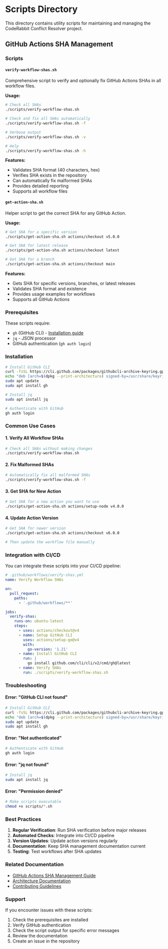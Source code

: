 # Scripts Directory

This directory contains utility scripts for maintaining and managing the CodeRabbit Conflict Resolver project.

## GitHub Actions SHA Management

### Scripts

#### `verify-workflow-shas.sh`
Comprehensive script to verify and optionally fix GitHub Actions SHAs in all workflow files.

**Usage:**
```bash
# Check all SHAs
./scripts/verify-workflow-shas.sh

# Check and fix all SHAs automatically
./scripts/verify-workflow-shas.sh -f

# Verbose output
./scripts/verify-workflow-shas.sh -v

# Help
./scripts/verify-workflow-shas.sh -h
```

**Features:**
- Validates SHA format (40 characters, hex)
- Verifies SHA exists in the repository
- Can automatically fix malformed SHAs
- Provides detailed reporting
- Supports all workflow files

#### `get-action-sha.sh`
Helper script to get the correct SHA for any GitHub Action.

**Usage:**
```bash
# Get SHA for a specific version
./scripts/get-action-sha.sh actions/checkout v5.0.0

# Get SHA for latest release
./scripts/get-action-sha.sh actions/checkout latest

# Get SHA for a branch
./scripts/get-action-sha.sh actions/checkout main
```

**Features:**
- Gets SHA for specific versions, branches, or latest releases
- Validates SHA format and existence
- Provides usage examples for workflows
- Supports all GitHub Actions

### Prerequisites

These scripts require:
- `gh` (GitHub CLI) - [Installation guide](https://cli.github.com/)
- `jq` - JSON processor
- GitHub authentication (`gh auth login`)

### Installation

```bash
# Install GitHub CLI
curl -fsSL https://cli.github.com/packages/githubcli-archive-keyring.gpg | sudo dd of=/usr/share/keyrings/githubcli-archive-keyring.gpg
echo "deb [arch=$(dpkg --print-architecture) signed-by=/usr/share/keyrings/githubcli-archive-keyring.gpg] https://cli.github.com/packages stable main" | sudo tee /etc/apt/sources.list.d/github-cli.list > /dev/null
sudo apt update
sudo apt install gh

# Install jq
sudo apt install jq

# Authenticate with GitHub
gh auth login
```

### Common Use Cases

#### 1. Verify All Workflow SHAs
```bash
# Check all SHAs without making changes
./scripts/verify-workflow-shas.sh
```

#### 2. Fix Malformed SHAs
```bash
# Automatically fix all malformed SHAs
./scripts/verify-workflow-shas.sh -f
```

#### 3. Get SHA for New Action
```bash
# Get SHA for a new action you want to use
./scripts/get-action-sha.sh actions/setup-node v4.0.0
```

#### 4. Update Action Version
```bash
# Get SHA for newer version
./scripts/get-action-sha.sh actions/checkout v6.0.0

# Then update the workflow file manually
```

### Integration with CI/CD

You can integrate these scripts into your CI/CD pipeline:

```yaml
# .github/workflows/verify-shas.yml
name: Verify Workflow SHAs

on:
  pull_request:
    paths:
      - '.github/workflows/**'

jobs:
  verify-shas:
    runs-on: ubuntu-latest
    steps:
      - uses: actions/checkout@v4
      - name: Setup GitHub CLI
        uses: actions/setup-go@v4
        with:
          go-version: '1.21'
      - name: Install GitHub CLI
        run: |
          go install github.com/cli/cli/v2/cmd/gh@latest
      - name: Verify SHAs
        run: ./scripts/verify-workflow-shas.sh
```

### Troubleshooting

#### Error: "GitHub CLI not found"
```bash
# Install GitHub CLI
curl -fsSL https://cli.github.com/packages/githubcli-archive-keyring.gpg | sudo dd of=/usr/share/keyrings/githubcli-archive-keyring.gpg
echo "deb [arch=$(dpkg --print-architecture) signed-by=/usr/share/keyrings/githubcli-archive-keyring.gpg] https://cli.github.com/packages stable main" | sudo tee /etc/apt/sources.list.d/github-cli.list > /dev/null
sudo apt update
sudo apt install gh
```

#### Error: "Not authenticated"
```bash
# Authenticate with GitHub
gh auth login
```

#### Error: "jq not found"
```bash
# Install jq
sudo apt install jq
```

#### Error: "Permission denied"
```bash
# Make scripts executable
chmod +x scripts/*.sh
```

### Best Practices

1. **Regular Verification**: Run SHA verification before major releases
2. **Automated Checks**: Integrate into CI/CD pipeline
3. **Version Updates**: Update action versions regularly
4. **Documentation**: Keep SHA management documentation current
5. **Testing**: Test workflows after SHA updates

### Related Documentation

- [GitHub Actions SHA Management Guide](../docs/github-actions-sha-management.md)
- [Architecture Documentation](../docs/architecture.md)
- [Contributing Guidelines](../CONTRIBUTING.md)

### Support

If you encounter issues with these scripts:

1. Check the prerequisites are installed
2. Verify GitHub authentication
3. Check the script output for specific error messages
4. Review the documentation
5. Create an issue in the repository
